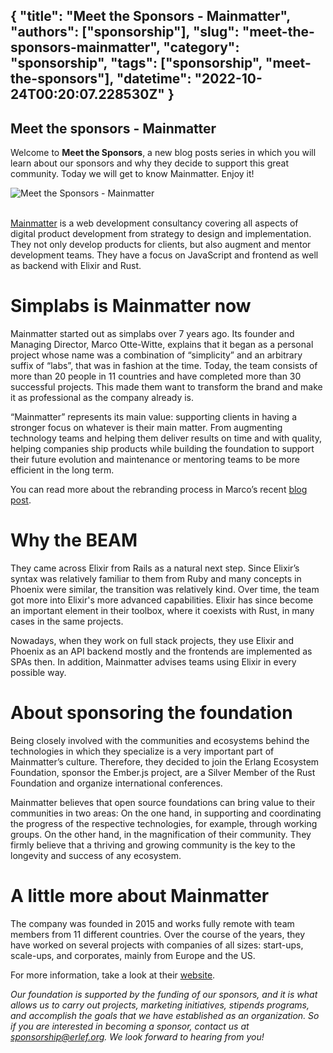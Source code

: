 {
  "title": "Meet the Sponsors - Mainmatter",
  "authors": ["sponsorship"],
  "slug": "meet-the-sponsors-mainmatter",
  "category": "sponsorship",
  "tags": ["sponsorship", "meet-the-sponsors"],
  "datetime": "2022-10-24T00:20:07.228530Z"
}
---
Meet the sponsors - Mainmatter
---

Welcome to **Meet the Sponsors**, a new blog posts series in which you will learn about our sponsors and why they decide to support this great community. Today we will get to know Mainmatter. Enjoy it!

<img src="/images/meet-the-sponsors/mainmatter.png" class="img-fluid" alt="Meet the Sponsors - Mainmatter"/>

<br/>
<br/>

[Mainmatter](https://mainmatter.com/) is a web development consultancy covering all aspects of digital product development from strategy to design and implementation. They not only develop products for clients, but also augment and mentor development teams. They have a focus on JavaScript and frontend as well as backend with Elixir and Rust.

# Simplabs is Mainmatter now

Mainmatter started out as simplabs over 7 years ago. Its founder and Managing Director, Marco Otte-Witte, explains that it began as a personal project whose name was a combination of “simplicity” and an arbitrary suffix of “labs”, that was in fashion at the time. Today, the team consists of more than 20 people in 11 countries and have completed more than 30 successful projects. This made them want to transform the brand and make it as professional as the company already is.

“Mainmatter” represents its main value: supporting clients in having a stronger focus on whatever is their main matter. From augmenting technology teams and helping them deliver results on time and with quality, helping companies ship products while building the foundation to support their future evolution and maintenance or mentoring teams to be more efficient in the long term.

You can read more about the rebranding process in Marco’s recent [blog post](https://mainmatter.com/blog/author/marcoow/).

# Why the BEAM

They came across Elixir from Rails as a natural next step. Since Elixir’s syntax was relatively familiar to them from Ruby and many concepts in Phoenix were similar, the transition was relatively kind. Over time, the team got more into Elixir's more advanced capabilities. Elixir has since become an important element in their toolbox, where it coexists with Rust, in many cases in the same projects.

Nowadays, when they work on full stack projects, they use Elixir and Phoenix as an API backend mostly and the frontends are implemented as SPAs then. In addition, Mainmatter advises teams using Elixir in every possible way.

# About sponsoring the foundation

Being closely involved with the communities and ecosystems behind the technologies in which they specialize is a very important part of Mainmatter’s culture. Therefore, they decided to join the Erlang Ecosystem Foundation, sponsor the  Ember.js project, are a Silver Member of the Rust Foundation and organize international conferences.

Mainmatter believes that open source foundations can bring value to their communities in two areas: On the one hand, in supporting and coordinating the progress of the respective technologies, for example, through working groups. On the other hand, in the magnification of their community. They firmly believe that a thriving and growing community is the key to the longevity and success of any ecosystem.


# A little more about Mainmatter

The company was founded in 2015 and works fully remote with team members from 11 different countries. Over the course of the years, they have worked on several projects with companies of all sizes: start-ups, scale-ups, and corporates, mainly from Europe and the US.

For more information, take a look at their [website](https://mainmatter.com/).

<i>Our foundation is supported by the funding of our sponsors, and it is what allows us to carry out projects, marketing
initiatives, stipends programs, and accomplish the goals that we have established as an organization. So if you are
interested in becoming a sponsor, contact us at
<a href="mailto:sponsorship@erlef.org">sponsorship@erlef.org</a>. We look forward to hearing from you!
</i>

<br/>
<br/>
